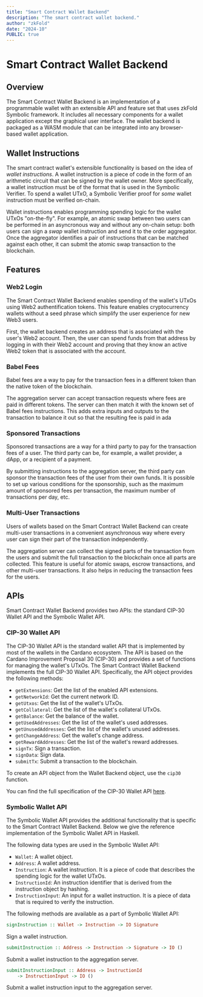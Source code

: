 ```yaml
---
title: "Smart Contract Wallet Backend"
description: "The smart contract wallet backend."
author: "zkFold"
date: "2024-10"
PUBLIC: true
---
```


# Smart Contract Wallet Backend

## Overview

The Smart Contract Wallet Backend is an implementation of a programmable wallet with an extensible API and feature set that uses zkFold Symbolic framework. It includes all necessary components for a wallet application except the graphical user interface. The wallet backend is packaged as a WASM module that can be integrated into any browser-based wallet application.

## Wallet Instructions
The smart contract wallet's extensible functionality is based on the idea of _wallet instructions_. A wallet instruction is a piece of code in the form of an arithmetic circuit that can be signed by the wallet owner. More specifically, a wallet instruction must be of the format that is used in the Symbolic Verifier. To spend a wallet UTxO, a Symbolic Verifier proof for _some_ wallet instruction must be verified on-chain.

Wallet instructions enables programming spending logic for the wallet UTxOs "on-the-fly". For example, an atomic swap between two users can be performed in an asyncronous way and without any on-chain setup: both users can sign a _swap_ wallet instruction and send it to the order aggregator. Once the aggregator identifies a pair of instructions that can be matched against each other, it can submit the atomic swap transaction to the blockchain.

## Features

### Web2 Login
The Smart Contract Wallet Backend enables spending of the wallet's UTxOs using Web2 authentification tokens. This feature enables cryptocurrency wallets without a seed phrase which simplify the user experience for new Web3 users.

First, the wallet backend creates an address that is associated with the user's Web2 account. Then, the user can spend funds from that address by logging in with their Web2 account and proving that they know an active Web2 token that is associated with the account.

### Babel Fees
Babel fees are a way to pay for the transaction fees in a different token than the native token of the blockchain.

The aggregation server can accept transaction requests where fees are paid in different tokens. The server can then match it with the known set of Babel fees instructions. This adds extra inputs and outputs to the transaction to balance it out so that the resulting fee is paid in ada

### Sponsored Transactions
Sponsored transactions are a way for a third party to pay for the transaction fees of a user. The third party can be, for example, a wallet provider, a dApp, or a recipient of a payment.

By submitting instructions to the aggregation server, the third party can sponsor the transaction fees of the user from their own funds. It is possible to set up various conditions for the sponsorship, such as the maximum amount of sponsored fees per transaction, the maximum number of transactions per day, etc.

### Multi-User Transactions
Users of wallets based on the Smart Contract Wallet Backend can create multi-user transactions in a convenient asynchronous way where every user can sign their part of the transaction independently.

The aggregation server can collect the signed parts of the transaction from the users and submit the full transaction to the blockchain once all parts are collected. This feature is useful for atomic swaps, escrow transactions, and other multi-user transactions. It also helps in reducing the transaction fees for the users.

## APIs
Smart Contract Wallet Backend provides two APIs: the standard CIP-30 Wallet API and the Symbolic Wallet API.

### CIP-30 Wallet API
The CIP-30 Wallet API is the standard wallet API that is implemented by most of the wallets in the Cardano ecosystem. The API is based on the Cardano Improvement Proposal 30 (CIP-30) and provides a set of functions for managing the wallet's UTxOs. The Smart Contract Wallet Backend implements the full CIP-30 Wallet API. Specifically, the API object provides the following methods:

- `getExtensions`: Get the list of the enabled API extensions.
- `getNetworkId`: Get the current network ID.
- `getUtxos`: Get the list of the wallet's UTxOs.
- `getCollateral`: Get the list of the wallet's collateral UTxOs.
- `getBalance`: Get the balance of the wallet.
- `getUsedAddresses`: Get the list of the wallet's used addresses.
- `getUnusedAddresses`: Get the list of the wallet's unused addresses.
- `getChangeAddress`: Get the wallet's change address.
- `getRewardAddresses`: Get the list of the wallet's reward addresses.
- `signTx`: Sign a transaction.
- `signData`: Sign data.
- `submitTx`: Submit a transaction to the blockchain.

To create an API object from the Wallet Backend object, use the `cip30` function.

You can find the full specification of the CIP-30 Wallet API [here](https://github.com/cardano-foundation/CIPs/tree/master/CIP-0030).

### Symbolic Wallet API
The Symbolic Wallet API provides the additional functionality that is specific to the Smart Contract Wallet Backend. Below we give the reference implementation of the Symbolic Wallet API in Haskell.

The following data types are used in the Symbolic Wallet API:

- `Wallet`: A wallet object.
- `Address`: A wallet address.
- `Instruction`: A wallet instruction. It is a piece of code that describes the spending logic for the wallet UTxOs.
- `InstructionId`: An instruction identifier that is derived from the instruction object by hashing.
- `InstructionInput`: An input for a wallet instruction. It is a piece of data that is required to verify the instruction.

The following methods are available as a part of Symbolic Wallet API:

```Haskell title="Haskell"
signInstruction :: Wallet -> Instruction -> IO Signature
```

Sign a wallet instruction.

```Haskell title="Haskell"
submitInstruction :: Address -> Instruction -> Signature -> IO ()
```

Submit a wallet instruction to the aggregation server.

```Haskell title="Haskell"
submitInstructionInput :: Address -> InstructionId
    -> InstructionInput -> IO ()
```

Submit a wallet instruction input to the aggregation server.